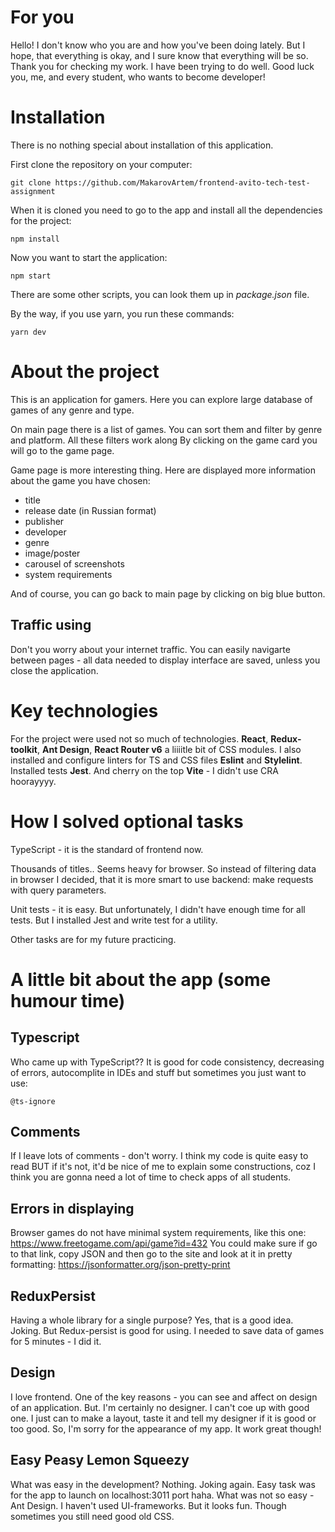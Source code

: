 # For you

Hello! I don't know who you are and how you've been doing lately. But I hope, that everything is okay, and I sure know that everything will be so. Thank you for checking my work. I have been trying to do well. Good luck you, me, and every student, who wants to become developer!

# Installation

There is no nothing special about installation of this application.

First clone the repository on your computer:
```
git clone https://github.com/MakarovArtem/frontend-avito-tech-test-assignment
```

When it is cloned you need to go to the app and install all the dependencies for the project:
```
npm install
```

Now you want to start the application:
```
npm start
```

There are some other scripts, you can look them up in *package.json* file.

By the way, if you use yarn, you run these commands:
```
yarn dev
```

# About the project

This is an application for gamers. Here you can explore large database of games of any genre and type.

On main page there is a list of games. You can sort them and filter by genre and platform. All these filters work along By clicking on the game card you will go to the game page. 

Game page is more interesting thing. Here are displayed more information about the game you have chosen:
- title
- release date (in Russian format)
- publisher
- developer
- genre
- image/poster
- carousel of screenshots
- system requirements

And of course, you can go back to main page by clicking on big blue button.

## Traffic using

Don't you worry about your internet traffic. You can easily navigarte between pages - all data needed to display interface are saved, unless you close the application.

# Key technologies

For the project were used not so much of technologies. **React**, **Redux-toolkit**, **Ant Design**, **React Router v6** a liiiitle bit of CSS modules.
I also installed and configure linters for TS and CSS files **Eslint** and **Stylelint**. Installed tests **Jest**. And cherry on the top **Vite** - I didn't use CRA hoorayyyy.

# How I solved optional tasks

TypeScript - it is the standard of frontend now.

Thousands of titles.. Seems heavy for browser. So instead of filtering data in browser I decided, that it is more smart to use backend: make requests with query parameters.

Unit tests - it is easy. But unfortunately, I didn't have enough time for all tests. But I installed Jest and write test for a utility.

Other tasks are for my future practicing.

# A little bit about the app (some humour time)

## Typescript

Who came up with TypeScript?? It is good for code consistency, decreasing of errors, autocomplite in IDEs and stuff but sometimes you just want to use:

```
@ts-ignore 
```

## Comments

If I leave lots of comments - don't worry. I think my code is quite easy to read BUT if it's not, it'd be nice of me to explain some constructions, coz I think you are gonna need a lot of time to check apps of all students.

## Errors in displaying

Browser games do not have minimal system requirements, like this one: https://www.freetogame.com/api/game?id=432
You could make sure if go to that link, copy JSON and then go to the site and look at it in pretty formatting: https://jsonformatter.org/json-pretty-print

## ReduxPersist

Having a whole library for a single purpose? Yes, that is a good idea. Joking. But Redux-persist is good for using. I needed to save data of games for 5 minutes - I did it.

## Design

I love frontend. One of the key reasons - you can see and affect on design of an application. But. I'm certainly no designer. I can't coe up with good one. I just can to make a layout, taste it and tell my designer if it is good or too good. So, I'm sorry for the appearance of my app. It work great though!

## Easy Peasy Lemon Squeezy

What was easy in the development? Nothing. Joking again. Easy task was for the app to launch on localhost:3011 port haha.
What was not so easy - Ant Design. I haven't used UI-frameworks. But it looks fun. Though sometimes you still need good old CSS.